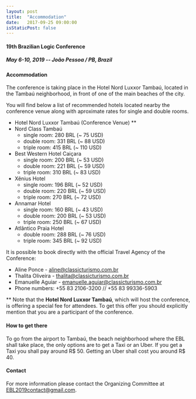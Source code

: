 ```yaml
---
layout: post
title:  "Accommodation"
date:   2017-09-25 09:00:00
isStaticPost: false
---
```

#### __19th Brazilian Logic Conference__
##### May 6-10, 2019 -- João Pessoa / PB, Brazil

#### Accommodation

The conference is taking place in the Hotel Nord Luxxor Tambaú, located in the Tambaú neighborhood, in front of one of the main beaches of the city.

You will find below a list of recommended hotels located nearby the conference venue along with aproximate rates for single and double rooms.
- Hotel Nord Luxxor Tambaú (Conference Venue) **
- Nord Class Tambaú
  - single room: 280 BRL (~ 75 USD)
  - double room: 331 BRL (~ 88 USD)
  - triple room: 415 BRL (~ 110 USD)
- Best Western Hotel Caiçara
  - single room: 200 BRL (~ 53 USD)
  - double room: 221 BRL (~ 59 USD)
  - triple room: 310 BRL (~ 83 USD)
- Xênius Hotel
  - single room: 196 BRL (~ 52 USD)
  - double room: 220 BRL (~ 59 USD)
  - triple room: 270 BRL (~ 72 USD)
- Annamar Hotel
  - single room: 160 BRL (~ 43 USD)
  - double room: 200 BRL (~ 53 USD)
  - triple room: 250 BRL (~ 67 USD)
- Atlântico Praia Hotel
  - double room: 288 BRL (~ 76 USD)
  - triple room: 345 BRL (~ 92 USD)

It is possible to book directly with the official Travel Agency of the Conference:
- Aline Ponce - aline@classicturismo.com.br
- Thalita Oliveira - thalita@classicturismo.com.br
- Emanuelle Aguiar - emanuelle.aguiar@classicturismo.com.br
- Phone numbers: +55 83 2106-3200 // +55 83 99336-5903

** Note that the <b>Hotel Nord Luxxor Tambaú</b>, which will host the conference, is offering a special fee for attendees. To get this offer you should explicitly mention that you are a participant of the conference.

#### How to get there

To go from the airport to Tambaú, the beach neighborhood where the EBL shall take place, the only options are to get a Taxi or an Uber. If you get a Taxi you shall pay around R$ 50. Getting an Uber shall cost you around R$ 40.

#### Contact

For more information please contact the Organizing Committee at <a href="mailto:EBL2019contact@gmail.com">EBL2019contact@gmail.com</a>.